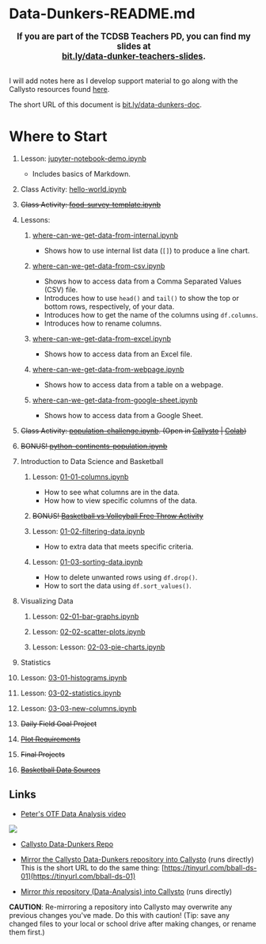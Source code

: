 # Data-Dunkers-README.md

<div align="center"><div style="font-size:larger;">
<strong>
If you are part of the TCDSB Teachers PD, you can find my slides at <br><a href="https://bit.ly/data-dunker-teachers-slides">bit.ly/data-dunker-teachers-slides</a>.
</strong>
</div></div>
<br>

I will add notes here as I develop support material to go along with the Callysto resources found [here](https://github.com/callysto/basketball-and-data-science).

The short URL of this document is [bit.ly/data-dunkers-doc](https://bit.ly/data-dunkers-doc).

# Where to Start

1. Lesson: [jupyter-notebook-demo.ipynb](Demos/jupyter-notebook-demo.ipynb)
      - Includes basics of Markdown.

2. Class Activity: [hello-world.ipynb](Misc/hello-world.ipynb)

3. ~~Class Activity: [food-survey-template.ipynb](Misc/food-survey-template.ipynb)~~

4. Lessons: 
   1. [where-can-we-get-data-from-internal.ipynb](Demos/where-can-we-get-data-from-internal.ipynb)
      - Shows how to use internal list data (`[]`) to produce a line chart.

   2. [where-can-we-get-data-from-csv.ipynb](Demos/where-can-we-get-data-from-csv.ipynb)
      -  Shows how to access data from a Comma Separated Values (CSV) file. 
      -  Introduces how to use `head()` and `tail()` to show the top or bottom rows, respectively, of your data.
      -  Introduces how to get the name of the columns using `df.columns`.
      -  Introduces how to rename columns. 

   3. [where-can-we-get-data-from-excel.ipynb](Demos/where-can-we-get-data-from-excel.ipynb)
      - Shows how to access data from an Excel file. 

   4. [where-can-we-get-data-from-webpage.ipynb](Demos/where-can-we-get-data-from-webpage.ipynb)
      - Shows how to access data from a table on a webpage.

   5. [where-can-we-get-data-from-google-sheet.ipynb](Demos/where-can-we-get-data-from-google-sheet.ipynb)
      - Shows how to access data from a Google Sheet.

5. ~~Class Activity: [population-challenge.ipynb](Plotly/Challenges/population-challenge.ipynb). (Open in [Callysto](https://hub.callysto.ca/jupyter/hub/user-redirect/git-pull?repo=https://github.com/pbeens/Data-Analysis&branch=main&subPath=Plotly/Challenges/population-challenge.ipynb&depth=1) | [Colab](https://githubtocolab.com/pbeens/Data-Analysis/blob/main/Plotly/Challenges/population-challenge.ipynb))~~

6. ~~BONUS! [python-continents-population.ipynb](Demos/python-continents-population.ipynb)~~

7. Introduction to Data Science and Basketball

   1. Lesson: [01-01-columns.ipynb](BADS/01-Intro/01-01-columns.ipynb)
      - How to see what columns are in the data.
      - How how to view specific columns of the data.

   2. ~~BONUS! [Basketball vs Volleyball Free Throw Activity](Demos/bb-vs-vb-activity/bb-vs-vb.md)~~

   3. Lesson: [01-02-filtering-data.ipynb](BADS/01-Intro/01-02-filtering-data.ipynb)
      - How to extra data that meets specific criteria.

   4. Lesson: [01-03-sorting-data.ipynb](BADS/01-Intro/01-03-sorting-data.ipynb)
      - How to delete unwanted rows using `df.drop()`.
      - How to sort the data using `df.sort_values()`.

8. Visualizing Data

   1. Lesson: [02-01-bar-graphs.ipynb](BADS/02-visualize/02-01-bar-graphs.ipynb)

   2. Lesson: [02-02-scatter-plots.ipynb](BADS/02-visualize/02-02-scatter-plots.ipynb)

   3. Lesson: Lesson: [02-03-pie-charts.ipynb](BADS/02-visualize/02-03-pie-charts.ipynb)

9.  Statistics

   1. Lesson: [03-01-histograms.ipynb](BADS/03-statistics/03-01-histograms.ipynb)

   2. Lesson: [03-02-statistics.ipynb](BADS/03-statistics/03-02-statistics.ipynb)

   3. Lesson: [03-03-new-columns.ipynb](BADS/03-statistics/03-03-new-columns.ipynb)

10. ~~Daily Field Goal Project~~

   1. ~~[Plot Requirements](BADS/personal-fg-stats-reqts.md)~~


8.  ~~Final Projects~~

   1. ~~[Basketball Data Sources](Data/basketball-data-sources.md)~~

## Links

- [Peter's OTF Data Analysis video](https://youtu.be/r8D1DU5hmUM)

[![](https://markdown-videos.vercel.app/youtube/r8D1DU5hmUM)](https://youtu.be/r8D1DU5hmUM)

- [Callysto Data-Dunkers Repo](https://github.com/callysto/basketball-and-data-science)
  
- [Mirror the Callysto Data-Dunkers repository into Callysto](https://hub.callysto.ca/jupyter/hub/user-redirect/git-pull?repo=https%3A%2F%2Fgithub.com%2Fcallysto%2Fbasketball-and-data-science&branch=main&subPath=content/01-introduction.ipynb&depth=1) (runs directly)
<br>This is the short URL to do the same thing: [https://tinyurl.com/bball-ds-01](https://tinyurl.com/bball-ds-01)

- [Mirror *this* repository (Data-Analysis) into Callysto](https://hub.callysto.ca/jupyter/hub/user-redirect/git-pull?repo=https://github.com/pbeens/Data-Analysis) (runs directly) 
  
**CAUTION**: Re-mirroring a repository into Callysto may overwrite any previous changes you've made. Do this with caution! (Tip: save any changed files to your local or school drive after making changes, or rename them first.)
